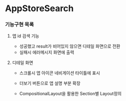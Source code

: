 # AppStoreSearch

### 기능구현 목록

1. 앱 id 검색 기능

   - 성공했고 result가 비어있지 않으면 디테일 화면으로 전환
   - 실패시 에러메시지 화면에 출력

2. 디테일 화면

   - 스크롤시 앱 아이콘 네비게이션 타이틀에 표시

   - 더보기 버튼으로 앱 설명 부분 확장

   - CompositionalLayout을 활용한 Section별 Layout정의

     

